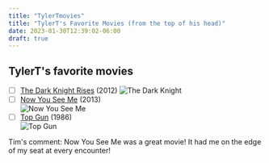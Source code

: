 ```yaml
---
title: "TylerTmovies"
title: "TylerT's Favorite Movies (from the top of his head)"
date: 2023-01-30T12:39:02-06:00
draft: true
---
```


## TylerT's favorite movies


- [ ] [The Dark Knight Rises](https://www.imdb.com/title/tt1345836/) (2012)
![The Dark Knight](https://www.themoviedb.org/t/p/original/85cWkCVftiVs0BVey6pxX8uNmLt.jpg)
- [ ] [Now You See Me](https://www.imdb.com/title/tt1670345/) (2013) <br>
![Now You See Me](https://www.themoviedb.org/t/p/w600_and_h900_bestv2/tWsNYbrqy1p1w6K9zRk0mSchztT.jpg) 
- [ ] [Top Gun](https://www.imdb.com/title/tt0092099/) (1986) <br>
![Top Gun](https://www.themoviedb.org/t/p/w600_and_h900_bestv2/xUuHj3CgmZQ9P2cMaqQs4J0d4Zc.jpg)

Tim's comment: Now You See Me was a great movie! It had me on the edge of my seat at every encounter!